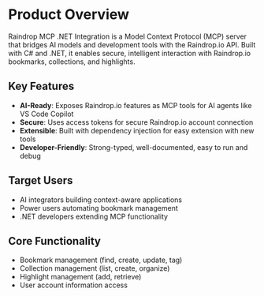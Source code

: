 # Product Overview

Raindrop MCP .NET Integration is a Model Context Protocol (MCP) server that bridges AI models and development tools with the Raindrop.io API. Built with C# and .NET, it enables secure, intelligent interaction with Raindrop.io bookmarks, collections, and highlights.

## Key Features
- **AI-Ready**: Exposes Raindrop.io features as MCP tools for AI agents like VS Code Copilot
- **Secure**: Uses access tokens for secure Raindrop.io account connection
- **Extensible**: Built with dependency injection for easy extension with new tools
- **Developer-Friendly**: Strong-typed, well-documented, easy to run and debug

## Target Users
- AI integrators building context-aware applications
- Power users automating bookmark management
- .NET developers extending MCP functionality

## Core Functionality
- Bookmark management (find, create, update, tag)
- Collection management (list, create, organize)
- Highlight management (add, retrieve)
- User account information access

